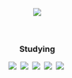 <div align="center">
  <img src="https://capsule-render.vercel.app/api?type=soft&color=auto&height=300&section=header&text=hei%20sso&fontSize=90" />
</div>
<br>
<br>
<h3 align="center">Studying</h3>
<div align="center">
<img src="https://img.shields.io/badge/Python-3776AB?style=for-the-badge&logo=Python&logoColor=white">&nbsp
<img src="https://img.shields.io/badge/C-A8B9CC?style=for-the-badge&logo=C&logoColor=white">&nbsp
<img src="https://img.shields.io/badge/JAVA-007396?style=for-the-badge&logo=JAVA&logoColor=white">&nbsp
<img src="https://img.shields.io/badge/MySQL-4479A1?style=for-the-badge&logo=MySQL&logoColor=white">&nbsp
<img src="https://img.shields.io/badge/Oracle-F80000?style=for-the-badge&logo=Oracle&logoColor=white">&nbsp
</div>
